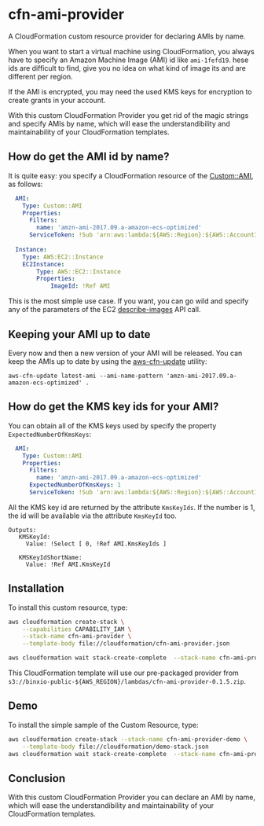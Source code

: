 # cfn-ami-provider
A CloudFormation custom resource provider for declaring AMIs by name.

When you want to start a virtual machine using CloudFormation, you always have to specify 
an Amazon Machine Image (AMI) id like `ami-1fefd19`.  hese ids are difficult to find, give you 
no idea on what kind of image its and are different per region. 

If the AMI is encrypted, you may need the used KMS keys for encryption to create grants in your account.

With this custom CloudFormation Provider you get rid of the magic strings and specify AMIs by name, 
which will ease the understandibility and maintainability of your CloudFormation templates.


## How do get the AMI id by name?
It is quite easy: you specify a CloudFormation resource of the [Custom::AMI](docs/AMI.md), as follows:

```yaml
  AMI:
    Type: Custom::AMI
    Properties:
      Filters:
        name: 'amzn-ami-2017.09.a-amazon-ecs-optimized'
      ServiceToken: !Sub 'arn:aws:lambda:${AWS::Region}:${AWS::AccountId}:function:binxio-cfn-ami-provider'
      
  Instance:
    Type: AWS:EC2::Instance
    EC2Instance:
        Type: AWS::EC2::Instance
        Properties:
            ImageId: !Ref AMI
```

This is the most simple use case. If you want, you can go wild and specify any of the parameters of the EC2 [describe-images](https://docs.aws.amazon.com/cli/latest/reference/ec2/describe-images.html) API call.

## Keeping your AMI up to date
Every now and then a new version of your AMI will be released. You can keep the AMIs up to date by using
the [aws-cfn-update](https://github.com/binxio/aws-cfn-update) utility:

```
aws-cfn-update latest-ami --ami-name-pattern 'amzn-ami-2017.09.a-amazon-ecs-optimized' .
```


## How do get the KMS key ids for your AMI?
You can obtain all of the KMS keys used by specify the property `ExpectedNumberOfKmsKeys`:

```yaml
  AMI:
    Type: Custom::AMI
    Properties:
      Filters:
        name: 'amzn-ami-2017.09.a-amazon-ecs-optimized'
      ExpectedNumberOfKmsKeys: 1
      ServiceToken: !Sub 'arn:aws:lambda:${AWS::Region}:${AWS::AccountId}:function:binxio-cfn-ami-provider'
```
All the KMS key id are returned by the attribute `KmsKeyIds`. If the number is 1, the id will be available via 
the attribute `KmsKeyId` too.
      
```
Outputs:
   KMSKeyId:
     Value: !Select [ 0, !Ref AMI.KmsKeyIds ]

   KMSKeyIdShortName:
     Value: !Ref AMI.KmsKeyId
```


## Installation
To install this custom resource, type:

```sh
aws cloudformation create-stack \
	--capabilities CAPABILITY_IAM \
	--stack-name cfn-ami-provider \
	--template-body file://cloudformation/cfn-ami-provider.json 

aws cloudformation wait stack-create-complete  --stack-name cfn-ami-provider 
```

This CloudFormation template will use our pre-packaged provider from `s3://binxio-public-${AWS_REGION}/lambdas/cfn-ami-provider-0.1.5.zip`.


## Demo
To install the simple sample of the Custom Resource, type:

```sh
aws cloudformation create-stack --stack-name cfn-ami-provider-demo \
	--template-body file://cloudformation/demo-stack.json
aws cloudformation wait stack-create-complete  --stack-name cfn-ami-provider-demo
```

## Conclusion
With this custom CloudFormation Provider you can declare an AMI by name, which will ease
the understandibility and maintainability of your CloudFormation templates.
